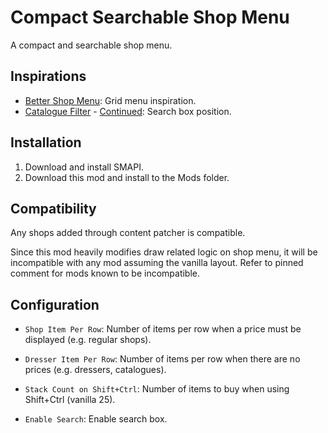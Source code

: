 # Compact Searchable Shop Menu

A compact and searchable shop menu.

## Inspirations

- [Better Shop Menu](https://www.nexusmods.com/stardewvalley/mods/2012): Grid menu inspiration.
- [Catalogue Filter](https://www.nexusmods.com/stardewvalley/mods/13137) - [Continued](https://www.nexusmods.com/stardewvalley/mods/22379): Search box position.

## Installation

1. Download and install SMAPI.
3. Download this mod and install to the Mods folder.

## Compatibility

Any shops added through content patcher is compatible.

Since this mod heavily modifies draw related logic on shop menu, it will be incompatible with any mod assuming the vanilla layout. Refer to pinned comment for mods known to be incompatible.

## Configuration

- `Shop Item Per Row`: Number of items per row when a price must be displayed (e.g. regular shops).

- `Dresser Item Per Row`: Number of items per row when there are no prices (e.g. dressers, catalogues).

- `Stack Count on Shift+Ctrl`: Number of items to buy when using Shift+Ctrl (vanilla 25).

- `Enable Search`: Enable search box.

